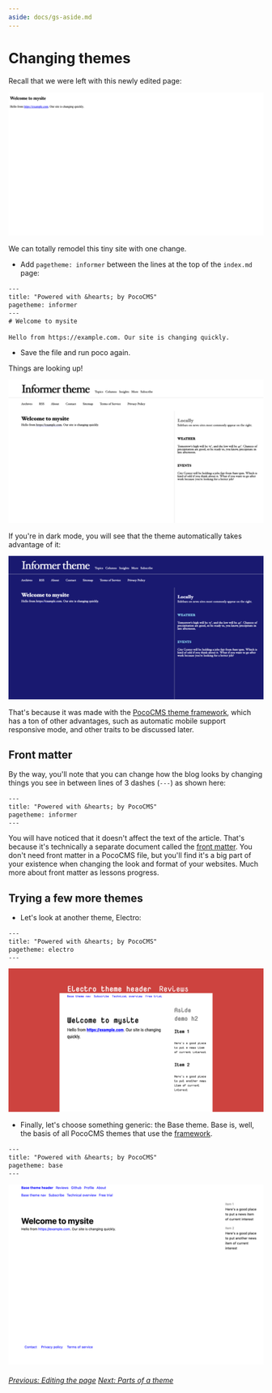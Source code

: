 ```yaml
---
aside: docs/gs-aside.md
---
```

# Changing themes

Recall that we were left with this newly edited page:

![Screen shot of edited home page](img/home-page-first-edit-1366x768.png)

We can totally remodel this tiny site with one change.

* Add `pagetheme: informer` between the lines at the top of the `index.md` page:

```
---
title: "Powered with &hearts; by PocoCMS"
pagetheme: informer
---
# Welcome to mysite

Hello from https://example.com. Our site is changing quickly.
```

* Save the file and run poco again. 

Things are looking up!

![Screenshot of PocoCMS Informer theme](img/home-page-theme-informer-1366x768.png)

If you're in dark mode, you will see that the theme automatically takes advantage of it:

![Screenshot of PocoCMS Informer theme in dark mode](img/home-page-theme-informer-dark-1366x768.png)

That's because it was made with the [PocoCMS theme framework](theme-framework.html),
which has a ton of other advantages, such as automatic mobile support responsive mode,
and other traits to be discussed later.

## Front matter

By the way, you'll note that you can change how the blog looks
by changing things you see in between lines of 3 dashes (`---`)
as shown here:
```
---
title: "Powered with &hearts; by PocoCMS"
pagetheme: informer
---
```

You will have noticed that it doesn't affect the text of the article.
That's because it's technically a separate document called the
[front matter](glossary.html#front-matter). You don't need
front matter in a PocoCMS file, but you'll find it's 
a big part of your existence when changing the look
and format of your websites. Much more about
front matter as lessons progress.

## Trying a few more themes

* Let's look at another theme, Electro:

```
---
title: "Powered with &hearts; by PocoCMS"
pagetheme: electro 
---
```

![Screenshot of PocoCMS Electro theme](img/home-page-theme-electro-1366x768.png)

* Finally, let's choose something generic: the Base theme. 
Base is, well, the basis of all PocoCMS themes that use the [framework](theme-framework.html).

```
---
title: "Powered with &hearts; by PocoCMS"
pagetheme: base 
---
```

![Screenshot of PocoCMS Base theme](img/home-page-theme-base-1366x768.png)





###### [Previous: Editing the page](gs-edit-page.html) [Next: Parts of a theme](gs-parts-of-theme.html)


